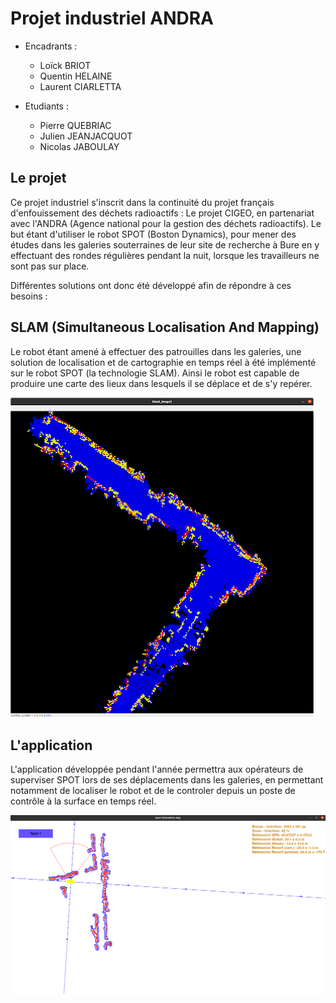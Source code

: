 # Projet industriel ANDRA

* Encadrants :
   * Loïck BRIOT
   * Quentin HELAINE
   * Laurent CIARLETTA

* Etudiants :
   * Pierre QUEBRIAC
   * Julien JEANJACQUOT
   * Nicolas JABOULAY 

## Le projet

Ce projet industriel s'inscrit dans la continuité du projet français d'enfouissement des déchets radioactifs : Le projet CIGEO, en partenariat avec l'ANDRA (Agence national pour la gestion des déchets radioactifs). Le but étant d'utiliser le robot SPOT (Boston Dynamics), pour mener des études dans les galeries souterraines de leur site de recherche à Bure en y effectuant des rondes régulières pendant la nuit, lorsque les travailleurs ne sont pas sur place.

Différentes solutions ont donc été développé afin de répondre à ces besoins :

## SLAM (Simultaneous Localisation And Mapping)

Le robot étant amené à effectuer des patrouilles dans les galeries, une solution de localisation et de cartographie en temps réel à été implémenté sur le robot SPOT (la technologie SLAM). Ainsi le robot est capable de produire une carte des lieux dans lesquels il se déplace et de s'y repérer.

![slam.png](./ressources/slam.png)

## L'application

L'application développée pendant l'année permettra aux opérateurs de superviser SPOT lors de ses déplacements dans les galeries, en permettant notamment de localiser le robot et de le controler depuis un poste de contrôle à la surface en temps réel.

![app.png](./ressources/app.png)

